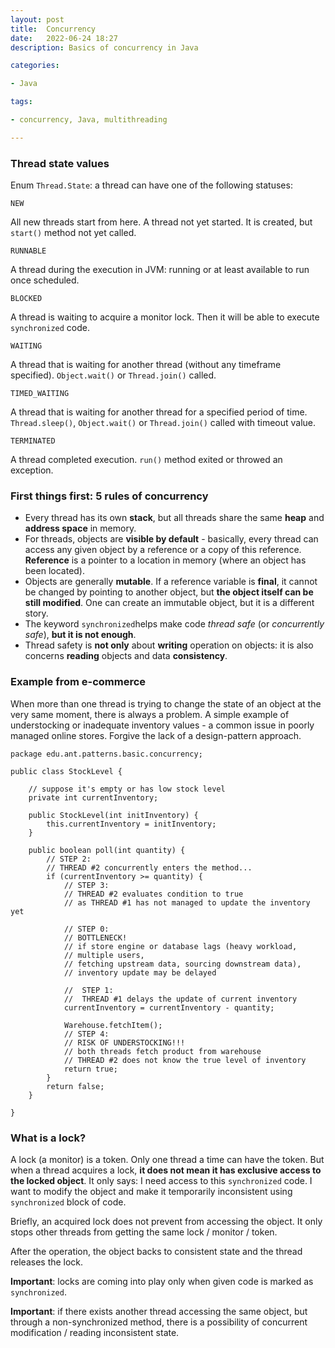 ```yaml
---
layout: post
title:  Concurrency
date:   2022-06-24 18:27
description: Basics of concurrency in Java

categories:

- Java

tags:

- concurrency, Java, multithreading

---
```


### Thread state values

Enum ```Thread.State```: a thread can have one of the following statuses:

```NEW```

All new threads start from here. A thread not yet started. It is created, but ```start()``` method not yet called.

```RUNNABLE```

A thread during the execution in JVM: running or at least available to run once scheduled.

```BLOCKED```

A thread is waiting to acquire a monitor lock. Then it will be able to execute ```synchronized``` code.

```WAITING```

A thread that is waiting for another thread (without any timeframe specified). ```Object.wait()``` or ```Thread.join()``` called.

```TIMED_WAITING```

A thread that is waiting for another thread for a specified period of time. ```Thread.sleep()```,
```Object.wait()``` or ```Thread.join()``` called with timeout value.

```TERMINATED```

A thread completed execution. ```run()``` method exited or throwed an exception.

### First things first: 5 rules of concurrency

- Every thread has its own **stack**, but all threads share the same **heap** and  **address space** in memory.
- For threads, objects are **visible by default** - basically, every thread can access any given object by a reference or a copy of this reference. 
**Reference** is a pointer to a location in memory (where an object has been located).
- Objects are generally **mutable**.  If a reference variable is **final**, it cannot be changed by pointing to another object, 
but **the object itself can be still modified**. One can create an immutable object, but it is a different story.
- The keyword ```synchronized```helps make code *thread safe* (or *concurrently safe*), **but it is not enough**.
- Thread safety is **not only** about **writing** operation on objects: it is also concerns **reading** objects and data **consistency**.

### Example from e-commerce

When more than one thread is trying to change the state of an object at the very same moment, there is always a problem.
A simple example of understocking or inadequate inventory values - a common issue in poorly managed online stores.
Forgive the lack of a design-pattern approach.

```
package edu.ant.patterns.basic.concurrency;

public class StockLevel {

    // suppose it's empty or has low stock level
    private int currentInventory;

    public StockLevel(int initInventory) {
        this.currentInventory = initInventory;
    }

    public boolean poll(int quantity) {
        // STEP 2:
        // THREAD #2 concurrently enters the method...
        if (currentInventory >= quantity) {
            // STEP 3:
            // THREAD #2 evaluates condition to true 
            // as THREAD #1 has not managed to update the inventory yet

            // STEP 0:
            // BOTTLENECK!
            // if store engine or database lags (heavy workload, 
            // multiple users, 
            // fetching upstream data, sourcing downstream data),
            // inventory update may be delayed

            //  STEP 1:
            //  THREAD #1 delays the update of current inventory
            currentInventory = currentInventory - quantity;

            Warehouse.fetchItem();
            // STEP 4:
            // RISK OF UNDERSTOCKING!!!
            // both threads fetch product from warehouse
            // THREAD #2 does not know the true level of inventory
            return true;
        }
        return false;
    }

}

```

### What is a lock?

A lock (a monitor) is a token. Only one thread a time can have the token.
But when a thread acquires a lock, **it does not mean it has exclusive access to the locked object**. 
It only says: I need access to this ```synchronized``` code. I want to modify the object 
and make it temporarily inconsistent using ```synchronized``` block of code.

Briefly, an acquired lock does not prevent from accessing the object.
It only stops other threads from getting the same lock / monitor / token.

After the operation, the object backs to consistent state and the thread releases the lock.

**Important**: locks are coming into play only when given code is marked as ```synchronized```.

**Important**: if there exists another thread accessing the same object, but through a non-synchronized method,
there is a possibility of concurrent modification / reading inconsistent state.






